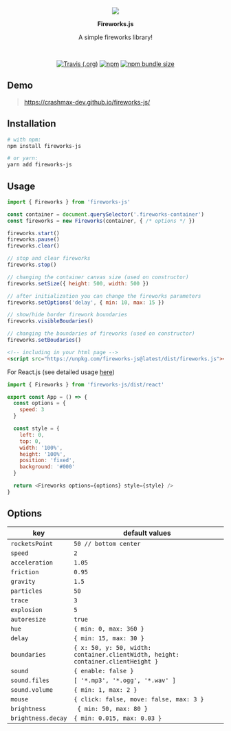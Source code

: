 <br/>
<p align="center">
    <img src="test/images/fireworks_emoji.png" />
</p>

<p align="center"><b>Fireworks.js</b></p>

<p align="center">
    A simple fireworks library!
</p>
<br/>

<p align="center">
    <a href="https://travis-ci.com/github/crashmax-dev/fireworks-js" target="_blank"><img alt="Travis (.org)" src="https://travis-ci.com/crashmax-dev/fireworks-js.svg?branch=master"></a>
    <a href="https://www.npmjs.com/package/fireworks-js" target="_blank"><img alt="npm" src="https://img.shields.io/npm/v/fireworks-js"></a>
    <a href="https://bundlephobia.com/package/fireworks-js@latest"><img alt="npm bundle size" src="https://badgen.net/bundlephobia/min/fireworks-js"></a>
</p>

## Demo

> https://crashmax-dev.github.io/fireworks-js/

## Installation

<!-- MARKDOWN-AUTO-DOCS:START (CODE:src=./.github/markdown-autodocs/installation.sh) -->
<!-- The below code snippet is automatically added from ./.github/markdown-autodocs/installation.sh -->
```sh
# with npm:
npm install fireworks-js

# or yarn:
yarn add fireworks-js
```
<!-- MARKDOWN-AUTO-DOCS:END -->

## Usage

<!-- MARKDOWN-AUTO-DOCS:START (CODE:src=./.github/markdown-autodocs/usage.js) -->
<!-- The below code snippet is automatically added from ./.github/markdown-autodocs/usage.js -->
```js
import { Fireworks } from 'fireworks-js'

const container = document.querySelector('.fireworks-container')
const fireworks = new Fireworks(container, { /* options */ })

fireworks.start()
fireworks.pause()
fireworks.clear()

// stop and clear fireworks
fireworks.stop()

// changing the container canvas size (used on constructor)
fireworks.setSize({ height: 500, width: 500 })

// after initialization you can change the fireworks parameters
fireworks.setOptions('delay', { min: 10, max: 15 })

// show/hide border firework boundaries
fireworks.visibleBoudaries()

// changing the boundaries of fireworks (used on constructor)
fireworks.setBoudaries()
```
<!-- MARKDOWN-AUTO-DOCS:END -->

<!-- MARKDOWN-AUTO-DOCS:START (CODE:src=./.github/markdown-autodocs/usage.html) -->
<!-- The below code snippet is automatically added from ./.github/markdown-autodocs/usage.html -->
```html
<!-- including in your html page -->
<script src="https://unpkg.com/fireworks-js@latest/dist/fireworks.js"></script>
```
<!-- MARKDOWN-AUTO-DOCS:END -->

For React.js (see detailed usage [here](test/react.tsx))

<!-- MARKDOWN-AUTO-DOCS:START (CODE:src=./.github/markdown-autodocs/usage-react.js) -->
<!-- The below code snippet is automatically added from ./.github/markdown-autodocs/usage-react.js -->
```js
import { Fireworks } from 'fireworks-js/dist/react'

export const App = () => {
  const options = {
    speed: 3
  }

  const style = {
    left: 0,
    top: 0,
    width: '100%',
    height: '100%',
    position: 'fixed',
    background: '#000'
  }

  return <Fireworks options={options} style={style} />
}
```
<!-- MARKDOWN-AUTO-DOCS:END -->

## Options

<!-- MARKDOWN-AUTO-DOCS:START (JSON_TO_HTML_TABLE:src=./.github/markdown-autodocs/options.json) -->
<table class="JSON-TO-HTML-TABLE"><thead><tr><th class="key-th">key</th><th class="default-values-th">default values</th></tr></thead><tbody ><tr ><td class="key-td td_text"><code>rocketsPoint</code></td><td class="default-values-td td_text"><code>50 // bottom center</code></td></tr>
<tr ><td class="key-td td_text"><code>speed</code></td><td class="default-values-td td_text"><code>2</code></td></tr>
<tr ><td class="key-td td_text"><code>acceleration</code></td><td class="default-values-td td_text"><code>1.05</code></td></tr>
<tr ><td class="key-td td_text"><code>friction</code></td><td class="default-values-td td_text"><code>0.95</code></td></tr>
<tr ><td class="key-td td_text"><code>gravity</code></td><td class="default-values-td td_text"><code>1.5</code></td></tr>
<tr ><td class="key-td td_text"><code>particles</code></td><td class="default-values-td td_text"><code>50</code></td></tr>
<tr ><td class="key-td td_text"><code>trace</code></td><td class="default-values-td td_text"><code>3</code></td></tr>
<tr ><td class="key-td td_text"><code>explosion</code></td><td class="default-values-td td_text"><code>5</code></td></tr>
<tr ><td class="key-td td_text"><code>autoresize</code></td><td class="default-values-td td_text"><code>true</code></td></tr>
<tr ><td class="key-td td_text"><code>hue</code></td><td class="default-values-td td_text"><code>{ min: 0, max: 360 }</code></td></tr>
<tr ><td class="key-td td_text"><code>delay</code></td><td class="default-values-td td_text"><code>{ min: 15, max: 30 }</code></td></tr>
<tr ><td class="key-td td_text"><code>boundaries</code></td><td class="default-values-td td_text"><code>{ x: 50, y: 50, width: container.clientWidth, height: container.clientHeight }</code></td></tr>
<tr ><td class="key-td td_text"><code>sound</code></td><td class="default-values-td td_text"><code>{ enable: false }</code></td></tr>
<tr ><td class="key-td td_text"><code>sound.files</code></td><td class="default-values-td td_text"><code>[ '*.mp3', '*.ogg', '*.wav' ]</code></td></tr>
<tr ><td class="key-td td_text"><code>sound.volume</code></td><td class="default-values-td td_text"><code>{ min: 1, max: 2 }</code></td></tr>
<tr ><td class="key-td td_text"><code>mouse</code></td><td class="default-values-td td_text"><code>{ click: false, move: false, max: 3 }</code></td></tr>
<tr ><td class="key-td td_text"><code>brightness</code></td><td class="default-values-td td_text"><code> { min: 50, max: 80 }</code></td></tr>
<tr ><td class="key-td td_text"><code>brightness.decay</code></td><td class="default-values-td td_text"><code>{ min: 0.015, max: 0.03 }</code></td></tr></tbody></table>
<!-- MARKDOWN-AUTO-DOCS:END -->